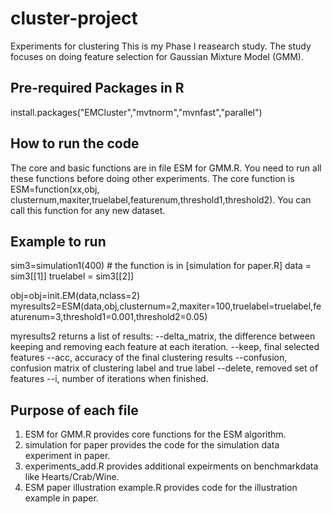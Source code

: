 # cluster-project
Experiments for clustering
This is my Phase I reasearch study. The study focuses on doing feature selection for Gaussian Mixture Model (GMM).

## Pre-required Packages in R
install.packages("EMCluster","mvtnorm","mvnfast","parallel")

## How to run the code
The core and basic functions are in file ESM for GMM.R. You need to run all these functions before doing other experiments.
The core function is ESM=function(xx,obj, clusternum,maxiter,truelabel,featurenum,threshold1,threshold2). You can call this function for any new dataset. 

## Example to run
sim3=simulation1(400) # the function is in [simulation for paper.R]
data = sim3[[1]]
truelabel = sim3[[2]]

obj=obj=init.EM(data,nclass=2)
myresults2=ESM(data,obj,clusternum=2,maxiter=100,truelabel=truelabel,featurenum=3,threshold1=0.001,threshold2=0.05)

myresults2 returns a list of results:
--delta_matrix, the difference between keeping and removing each feature at each iteration.
--keep, final selected features
--acc, accuracy of the final clustering results
--confusion, confusion matrix of clustering label and true label
--delete, removed set of features
--i, number of iterations when finished.

## Purpose of each file
1. ESM for GMM.R provides core functions for the ESM algorithm.
2. simulation for paper provides the code for the simulation data experiment in paper.
3. experiments_add.R provides additional expeirments on benchmarkdata like Hearts/Crab/Wine.
4. ESM paper illustration example.R provides code for the illustration example in paper.
